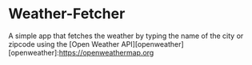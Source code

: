 # Weather-Fetcher

A simple app that fetches the weather by typing the name of the city or zipcode using the [Open Weather API][openweather]
[openweather]:https://openweathermap.org
